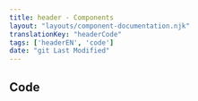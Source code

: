 ```yaml
---
title: header - Components
layout: "layouts/component-documentation.njk"
translationKey: "headerCode"
tags: ['headerEN', 'code']
date: "git Last Modified"
---
```


## Code